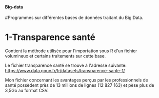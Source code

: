 #### Big-data
#Programmes sur différentes bases de données traitant du Big Data.


# 1-Transparence santé 
Contient la méthode utilisée pour l'importation sous R d'un fichier volumineux et certains traitements sur cette base. 

Le fichier transparence santé se trouve à l'adresse suivante: 
https://www.data.gouv.fr/fr/datasets/transparence-sante-1/

Mon fichier concernant les avantages perçus par les professionnels de santé possèdent près de 13 millions de lignes (12 827 163) et pèse plus de 3,5Go au format CSV.

